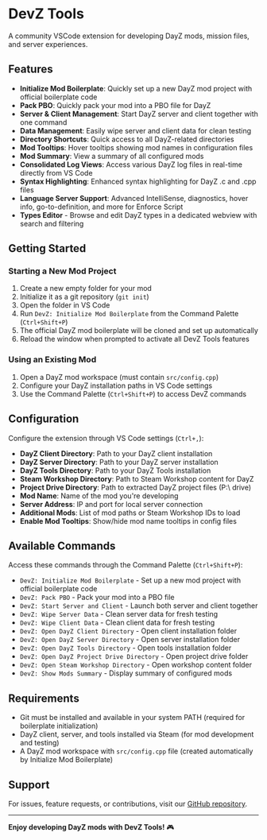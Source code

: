 # DevZ Tools

A community VSCode extension for developing DayZ mods, mission files, and server experiences.

## Features

- **Initialize Mod Boilerplate**: Quickly set up a new DayZ mod project with official boilerplate code
- **Pack PBO**: Quickly pack your mod into a PBO file for DayZ
- **Server & Client Management**: Start DayZ server and client together with one command
- **Data Management**: Easily wipe server and client data for clean testing
- **Directory Shortcuts**: Quick access to all DayZ-related directories
- **Mod Tooltips**: Hover tooltips showing mod names in configuration files
- **Mod Summary**: View a summary of all configured mods
- **Consolidated Log Views**: Access various DayZ log files in real-time directly from VS Code
- **Syntax Highlighting**: Enhanced syntax highlighting for DayZ .c and .cpp files
- **Language Server Support**: Advanced IntelliSense, diagnostics, hover info, go-to-definition, and more for Enforce Script
- **Types Editor** - Browse and edit DayZ types in a dedicated webview with search and filtering

## Getting Started

### Starting a New Mod Project

1. Create a new empty folder for your mod
2. Initialize it as a git repository (`git init`)
3. Open the folder in VS Code
4. Run `DevZ: Initialize Mod Boilerplate` from the Command Palette (`Ctrl+Shift+P`)
5. The official DayZ mod boilerplate will be cloned and set up automatically
6. Reload the window when prompted to activate all DevZ Tools features

### Using an Existing Mod

1. Open a DayZ mod workspace (must contain `src/config.cpp`)
2. Configure your DayZ installation paths in VS Code settings
3. Use the Command Palette (`Ctrl+Shift+P`) to access DevZ commands

## Configuration

Configure the extension through VS Code settings (`Ctrl+,`):

- **DayZ Client Directory**: Path to your DayZ client installation
- **DayZ Server Directory**: Path to your DayZ server installation  
- **DayZ Tools Directory**: Path to your DayZ Tools installation
- **Steam Workshop Directory**: Path to Steam Workshop content for DayZ
- **Project Drive Directory**: Path to extracted DayZ project files (P:\ drive)
- **Mod Name**: Name of the mod you're developing
- **Server Address**: IP and port for local server connection
- **Additional Mods**: List of mod paths or Steam Workshop IDs to load
- **Enable Mod Tooltips**: Show/hide mod name tooltips in config files

## Available Commands

Access these commands through the Command Palette (`Ctrl+Shift+P`):

- `DevZ: Initialize Mod Boilerplate` - Set up a new mod project with official boilerplate code
- `DevZ: Pack PBO` - Pack your mod into a PBO file
- `DevZ: Start Server and Client` - Launch both server and client together
- `DevZ: Wipe Server Data` - Clean server data for fresh testing
- `DevZ: Wipe Client Data` - Clean client data for fresh testing
- `DevZ: Open DayZ Client Directory` - Open client installation folder
- `DevZ: Open DayZ Server Directory` - Open server installation folder
- `DevZ: Open DayZ Tools Directory` - Open tools installation folder
- `DevZ: Open DayZ Project Drive Directory` - Open project drive folder
- `DevZ: Open Steam Workshop Directory` - Open workshop content folder
- `DevZ: Show Mods Summary` - Display summary of configured mods

## Requirements

- Git must be installed and available in your system PATH (required for boilerplate initialization)
- DayZ client, server, and tools installed via Steam (for mod development and testing)
- A DayZ mod workspace with `src/config.cpp` file (created automatically by Initialize Mod Boilerplate)

## Support

For issues, feature requests, or contributions, visit our [GitHub repository](https://github.com/devz-tools/vscode-extension).

---

**Enjoy developing DayZ mods with DevZ Tools!** 🎮